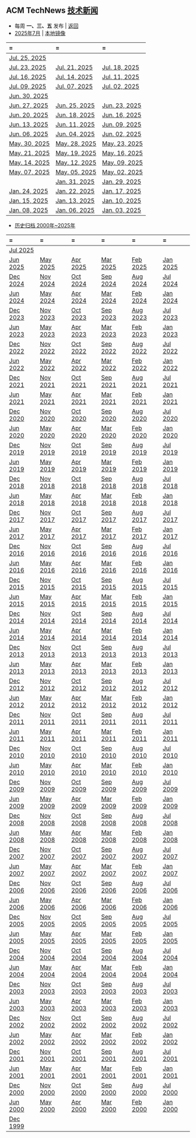 ## ACM TechNews [技术新闻](https://technews.acm.org/)

- 每周  **一、三、五**  发布 |  [返回](README.md)
- [2025年7月](https://technews.acm.org/archives.cfm?d=2025-07-jul) | [本地镜像](acmnews.md)

| =                                                                                      | =                                                                                      | =                                                                                      |
|:---------------------------------------------------------------------------------------|:---------------------------------------------------------------------------------------|:---------------------------------------------------------------------------------------|
|[Jul. 25, 2025](https://technews.acm.org/archives.cfm?fo=2025-07-jul/jul-25-2025.html)
| [Jul. 23, 2025](https://technews.acm.org/archives.cfm?fo=2025-07-jul/jul-23-2025.html) | [Jul. 21, 2025](https://technews.acm.org/archives.cfm?fo=2025-07-jul/jul-21-2025.html) | [Jul. 18, 2025](https://technews.acm.org/archives.cfm?fo=2025-07-jul/jul-18-2025.html) 
|[Jul. 16, 2025](https://technews.acm.org/archives.cfm?fo=2025-07-jul/jul-16-2025.html)| [Jul. 14, 2025](https://technews.acm.org/archives.cfm?fo=2025-07-jul/jul-14-2025.html)|[Jul. 11, 2025](https://technews.acm.org/archives.cfm?fo=2025-07-jul/jul-11-2025.html)  
|[Jul. 09, 2025](https://technews.acm.org/archives.cfm?fo=2025-07-jul/jul-09-2025.html)| [Jul. 07, 2025](https://technews.acm.org/archives.cfm?fo=2025-07-jul/jul-07-2025.html) | [Jul. 02, 2025](https://technews.acm.org/archives.cfm?fo=2025-07-jul/jul-02-2025.html)
|[Jun. 30, 2025](https://technews.acm.org/archives.cfm?fo=2025-06-jun/jun-30-2025.html)
|[Jun. 27, 2025](https://technews.acm.org/archives.cfm?fo=2025-06-jun/jun-27-2025.html)| [Jun. 25, 2025](https://technews.acm.org/archives.cfm?fo=2025-06-jun/jun-25-2025.html) |[Jun. 23, 2025](https://technews.acm.org/archives.cfm?fo=2025-06-jun/jun-23-2025.html)
|[Jun. 20, 2025](https://technews.acm.org/archives.cfm?fo=2025-06-jun/jun-20-2025.html)| [Jun. 18, 2025](https://technews.acm.org/archives.cfm?fo=2025-06-jun/jun-18-2025.html) |[Jun. 16, 2025](https://technews.acm.org/archives.cfm?fo=2025-06-jun/jun-16-2025.html)
|[Jun. 13, 2025](https://technews.acm.org/archives.cfm?fo=2025-06-jun/jun-13-2025.html)| [Jun. 11, 2025](https://technews.acm.org/archives.cfm?fo=2025-06-jun/jun-11-2025.html) |[Jun. 09, 2025](https://technews.acm.org/archives.cfm?fo=2025-06-jun/jun-09-2025.html)
|[Jun. 06, 2025](https://technews.acm.org/archives.cfm?fo=2025-06-jun/jun-06-2025.html)| [Jun. 04, 2025](https://technews.acm.org/archives.cfm?fo=2025-06-jun/jun-04-2025.html) |[Jun. 02, 2025](https://technews.acm.org/archives.cfm?fo=2025-06-jun/jun-02-2025.html)
|[May. 30, 2025](https://technews.acm.org/archives.cfm?fo=2025-05-may/may-30-2025.html)|[May. 28, 2025](https://technews.acm.org/archives.cfm?fo=2025-05-may/may-28-2025.html)|[May. 23, 2025](https://technews.acm.org/archives.cfm?fo=2025-05-may/may-23-2025.html)
|[May. 21, 2025](https://technews.acm.org/archives.cfm?fo=2025-05-may/may-21-2025.html)|[May. 19, 2025](https://technews.acm.org/archives.cfm?fo=2025-05-may/may-19-2025.html)|[May. 16, 2025](https://technews.acm.org/archives.cfm?fo=2025-05-may/may-16-2025.html)
|[May. 14, 2025](https://technews.acm.org/archives.cfm?fo=2025-05-may/may-14-2025.html)|[May. 12, 2025](https://technews.acm.org/archives.cfm?fo=2025-05-may/may-12-2025.html)|[May. 09, 2025](https://technews.acm.org/archives.cfm?fo=2025-05-may/may-09-2025.html)
|[May. 07, 2025](https://technews.acm.org/archives.cfm?fo=2025-05-may/may-07-2025.html)|[May. 05, 2025](https://technews.acm.org/archives.cfm?fo=2025-05-may/may-05-2025.html)|[May. 02, 2025](https://technews.acm.org/archives.cfm?fo=2025-05-may/may-02-2025.html)
||[Jan. 31, 2025](https://technews.acm.org/archives.cfm?fo=2025-01-jan/jan-31-2025.html)| [Jan. 29, 2025](https://technews.acm.org/archives.cfm?fo=2025-01-jan/jan-29-2025.html) |[Jan. 27, 2025](https://technews.acm.org/archives.cfm?fo=2025-01-jan/jan-27-2025.html)
|[Jan. 24, 2025](https://technews.acm.org/archives.cfm?fo=2025-01-jan/jan-24-2025.html)| [Jan. 22, 2025](https://technews.acm.org/archives.cfm?fo=2025-01-jan/jan-22-2025.html) |[Jan. 17, 2025](https://technews.acm.org/archives.cfm?fo=2025-01-jan/jan-17-2025.html)
|[Jan. 15, 2025](https://technews.acm.org/archives.cfm?fo=2025-01-jan/jan-15-2025.html)| [Jan. 13, 2025](https://technews.acm.org/archives.cfm?fo=2025-01-jan/jan-13-2025.html) |[Jan. 10, 2025](https://technews.acm.org/archives.cfm?fo=2025-01-jan/jan-10-2025.html)
|[Jan. 08, 2025](https://technews.acm.org/archives.cfm?fo=2025-01-jan/jan-08-2025.html)| [Jan. 06, 2025](https://technews.acm.org/archives.cfm?fo=2025-01-jan/jan-06-2025.html) |[Jan. 03, 2025](https://technews.acm.org/archives.cfm?fo=2025-01-jan/jan-03-2025.html)

- [ 历史归档  2000年~2025年 ](https://technews.acm.org/archives.cfm)

| =                                                                | =                                                                | =                                                                 | =                                                               | =                                                               | =                                                               |
|:-----------------------------------------------------------------|:-----------------------------------------------------------------|:------------------------------------------------------------------|:----------------------------------------------------------------|:----------------------------------------------------------------|:----------------------------------------------------------------|
|[Jul 2025](https://technews.acm.org/archives.cfm?d=2025-07-jul)|
| [Jun 2025](https://technews.acm.org/archives.cfm?d=2025-06-jun)| [May 2025](https://technews.acm.org/archives.cfm?d=2025-05-may)| [Apr 2025](https://technews.acm.org/archives.cfm?d=2025-04-apr)|[Mar 2025](https://technews.acm.org/archives.cfm?d=2025-03-mar)|[Feb 2025](https://technews.acm.org/archives.cfm?d=2025-02-feb)| [Jan 2025](https://technews.acm.org/archives.cfm?d=2025-01-jan)   | 
| [Dec 2024](https://technews.acm.org/archives.cfm?d=2024-12-dec)  | [Nov 2024](https://technews.acm.org/archives.cfm?d=2024-11-nov)  | [Oct 2024](https://technews.acm.org/archives.cfm?d=2024-10-oct)   |  [Sep 2024](https://technews.acm.org/archives.cfm?d=2024-09-sep)|    [Aug 2024](https://technews.acm.org/archives.cfm?d=2024-08-aug) |   [Jul 2024](https://technews.acm.org/archives.cfm?d=2024-07-jul)|    
| [Jun 2024](https://technews.acm.org/archives.cfm?d=2024-06-jun)  | [May 2024 ](https://technews.acm.org/archives.cfm?d=2024-05-may) | [ Apr 2024 ](https://technews.acm.org/archives.cfm?d=2024-04-apr) | [Mar 2024](https://technews.acm.org/archives.cfm?d=2024-03-mar) | [Feb 2024](https://technews.acm.org/archives.cfm?d=2024-02-feb) | [Jan 2024](https://technews.acm.org/archives.cfm?d=2024-01-jan) |                                                                 |
| [Dec 2023](https://technews.acm.org/archives.cfm?d=2023-12-dec)  | [Nov 2023](https://technews.acm.org/archives.cfm?d=2023-11-nov)  | [Oct 2023](https://technews.acm.org/archives.cfm?d=2023-10-oct)   | [Sep 2023](https://technews.acm.org/archives.cfm?d=2023-09-sep) | [Aug 2023](https://technews.acm.org/archives.cfm?d=2023-08-aug) | [Jul 2023](https://technews.acm.org/archives.cfm?d=2023-07-jul) |                                                                 |
| [Jun 2023](https://technews.acm.org/archives.cfm?d=2023-06-jun)  | [May 2023](https://technews.acm.org/archives.cfm?d=2023-05-may)  | [Apr 2023](https://technews.acm.org/archives.cfm?d=2023-04-apr)   | [Mar 2023](https://technews.acm.org/archives.cfm?d=2023-03-mar) | [Feb 2023](https://technews.acm.org/archives.cfm?d=2023-02-feb) | [Jan 2023](https://technews.acm.org/archives.cfm?d=2023-01-jan) |
| [Dec 2022](https://technews.acm.org/archives.cfm?d=2022-12-dec)  | [Nov 2022](https://technews.acm.org/archives.cfm?d=2022-11-nov)  | [Oct 2022](https://technews.acm.org/archives.cfm?d=2022-10-oct)   | [Sep 2022](https://technews.acm.org/archives.cfm?d=2022-09-sep) | [Aug 2022](https://technews.acm.org/archives.cfm?d=2022-08-aug) | [Jul 2022](https://technews.acm.org/archives.cfm?d=2022-07-jul) |
| [Jun 2022](https://technews.acm.org/archives.cfm?d=2022-06-jun)  | [May 2022](https://technews.acm.org/archives.cfm?d=2022-05-may)  | [Apr 2022](https://technews.acm.org/archives.cfm?d=2022-04-apr)   | [Mar 2022](https://technews.acm.org/archives.cfm?d=2022-03-mar) | [Feb 2022](https://technews.acm.org/archives.cfm?d=2022-02-feb) | [Jan 2022](https://technews.acm.org/archives.cfm?d=2022-01-jan) |
| [Dec 2021](https://technews.acm.org/archives.cfm?d=2021-12-dec)  | [Nov 2021](https://technews.acm.org/archives.cfm?d=2021-11-nov)  | [Oct 2021](https://technews.acm.org/archives.cfm?d=2021-10-oct)   | [Sep 2021](https://technews.acm.org/archives.cfm?d=2021-09-sep) | [Aug 2021](https://technews.acm.org/archives.cfm?d=2021-08-aug) | [Jul 2021](https://technews.acm.org/archives.cfm?d=2021-07-jul) |
| [Jun 2021 ](https://technews.acm.org/archives.cfm?d=2021-06-jun) | [May 2021](https://technews.acm.org/archives.cfm?d=2021-05-may)  | [Apr 2021](https://technews.acm.org/archives.cfm?d=2021-04-apr)   | [Mar 2021](https://technews.acm.org/archives.cfm?d=2021-03-mar) | [Feb 2021](https://technews.acm.org/archives.cfm?d=2021-02-feb) | [Jan 2021](https://technews.acm.org/archives.cfm?d=2021-01-jan) |
| [Dec 2020](https://technews.acm.org/archives.cfm?d=2020-12-dec)  | [Nov 2020](https://technews.acm.org/archives.cfm?d=2020-11-nov)  | [Oct 2020](https://technews.acm.org/archives.cfm?d=2020-10-oct)   | [Sep 2020](https://technews.acm.org/archives.cfm?d=2020-09-sep) | [Aug 2020](https://technews.acm.org/archives.cfm?d=2020-08-aug) | [Jul 2020](https://technews.acm.org/archives.cfm?d=2020-07-jul) |
| [Jun 2020](https://technews.acm.org/archives.cfm?d=2020-06-jun)  | [May 2020](https://technews.acm.org/archives.cfm?d=2020-05-may)  | [Apr 2020](https://technews.acm.org/archives.cfm?d=2020-04-apr)   | [Mar 2020](https://technews.acm.org/archives.cfm?d=2020-03-mar) | [Feb 2020](https://technews.acm.org/archives.cfm?d=2020-02-feb) | [Jan 2020](https://technews.acm.org/archives.cfm?d=2020-01-jan) |
| [Dec 2019](https://technews.acm.org/archives.cfm?d=2019-12-dec)  | [Nov 2019](https://technews.acm.org/archives.cfm?d=2019-11-nov)  | [Oct 2019](https://technews.acm.org/archives.cfm?d=2019-10-oct)   | [Sep 2019](https://technews.acm.org/archives.cfm?d=2019-09-sep) | [Aug 2019](https://technews.acm.org/archives.cfm?d=2019-08-aug) | [Jul 2019](https://technews.acm.org/archives.cfm?d=2019-07-jul) |
| [Jun 2019](https://technews.acm.org/archives.cfm?d=2019-06-jun)  | [May 2019](https://technews.acm.org/archives.cfm?d=2019-05-may)  | [Apr 2019](https://technews.acm.org/archives.cfm?d=2019-04-apr)   | [Mar 2019](https://technews.acm.org/archives.cfm?d=2019-03-mar) | [Feb 2019](https://technews.acm.org/archives.cfm?d=2019-02-feb) | [Jan 2019](https://technews.acm.org/archives.cfm?d=2019-01-jan) |
| [Dec 2018](https://technews.acm.org/archives.cfm?d=2018-12-dec)  | [Nov 2018](https://technews.acm.org/archives.cfm?d=2018-11-nov)  | [Oct 2018](https://technews.acm.org/archives.cfm?d=2018-10-oct)   | [Sep 2018](https://technews.acm.org/archives.cfm?d=2018-09-sep) | [Aug 2018](https://technews.acm.org/archives.cfm?d=2018-08-aug) | [Jul 2018](https://technews.acm.org/archives.cfm?d=2018-07-jul) |
| [Jun 2018](https://technews.acm.org/archives.cfm?d=2018-06-jun)  | [May 2018](https://technews.acm.org/archives.cfm?d=2018-05-may)  | [Apr 2018](https://technews.acm.org/archives.cfm?d=2018-04-apr)   | [Mar 2018](https://technews.acm.org/archives.cfm?d=2018-03-mar) | [Feb 2018](https://technews.acm.org/archives.cfm?d=2018-02-feb) | [Jan 2018](https://technews.acm.org/archives.cfm?d=2018-01-jan) |
| [Dec 2017](https://technews.acm.org/archives.cfm?d=2017-12-dec)  | [Nov 2017](https://technews.acm.org/archives.cfm?d=2017-11-nov)  | [Oct 2017](https://technews.acm.org/archives.cfm?d=2017-10-oct)   | [Sep 2017](https://technews.acm.org/archives.cfm?d=2017-09-sep) | [Aug 2017](https://technews.acm.org/archives.cfm?d=2017-08-aug) | [Jul 2017](https://technews.acm.org/archives.cfm?d=2017-07-jul) |
| [Jun 2017](https://technews.acm.org/archives.cfm?d=2017-06-jun)  | [May 2017](https://technews.acm.org/archives.cfm?d=2017-05-may)  | [Apr 2017](https://technews.acm.org/archives.cfm?d=2017-04-apr)   | [Mar 2017](https://technews.acm.org/archives.cfm?d=2017-03-mar) | [Feb 2017](https://technews.acm.org/archives.cfm?d=2017-02-feb) | [Jan 2017](https://technews.acm.org/archives.cfm?d=2017-01-jan) |
| [Dec 2016](https://technews.acm.org/archives.cfm?d=2016-12-dec)  | [Nov 2016](https://technews.acm.org/archives.cfm?d=2016-11-nov)  | [Oct 2016](https://technews.acm.org/archives.cfm?d=2016-10-oct)   | [Sep 2016](https://technews.acm.org/archives.cfm?d=2016-09-sep) | [Aug 2016](https://technews.acm.org/archives.cfm?d=2016-08-aug) | [Jul 2016](https://technews.acm.org/archives.cfm?d=2016-07-jul) |
| [Jun 2016](https://technews.acm.org/archives.cfm?d=2016-06-jun)  | [May 2016](https://technews.acm.org/archives.cfm?d=2016-05-may)  | [Apr 2016](https://technews.acm.org/archives.cfm?d=2016-04-apr)   | [Mar 2016](https://technews.acm.org/archives.cfm?d=2016-03-mar) | [Feb 2016](https://technews.acm.org/archives.cfm?d=2016-02-feb) | [Jan 2016](https://technews.acm.org/archives.cfm?d=2016-01-jan) |
| [Dec 2015](https://technews.acm.org/archives.cfm?d=2015-12-dec)  | [Nov 2015](https://technews.acm.org/archives.cfm?d=2015-11-nov)  | [Oct 2015](https://technews.acm.org/archives.cfm?d=2015-10-oct)   | [Sep 2015](https://technews.acm.org/archives.cfm?d=2015-09-sep) | [Aug 2015](https://technews.acm.org/archives.cfm?d=2015-08-aug) | [Jul 2015](https://technews.acm.org/archives.cfm?d=2015-07-jul) |
| [Jun 2015](https://technews.acm.org/archives.cfm?d=2015-06-jun)  | [May 2015](https://technews.acm.org/archives.cfm?d=2015-05-may)  | [Apr 2015](https://technews.acm.org/archives.cfm?d=2015-04-apr)   | [Mar 2015](https://technews.acm.org/archives.cfm?d=2015-03-mar) | [Feb 2015](https://technews.acm.org/archives.cfm?d=2015-02-feb) | [Jan 2015](https://technews.acm.org/archives.cfm?d=2015-01-jan) |
| [Dec 2014](https://technews.acm.org/archives.cfm?d=2014-12-dec)  | [Nov 2014](https://technews.acm.org/archives.cfm?d=2014-11-nov)  | [Oct 2014](https://technews.acm.org/archives.cfm?d=2014-10-oct)   | [Sep 2014](https://technews.acm.org/archives.cfm?d=2014-09-sep) | [Aug 2014](https://technews.acm.org/archives.cfm?d=2014-08-aug) | [Jul 2014](https://technews.acm.org/archives.cfm?d=2014-07-jul) |
| [Jun 2014](https://technews.acm.org/archives.cfm?d=2014-06-jun)  | [May 2014](https://technews.acm.org/archives.cfm?d=2014-05-may)  | [Apr 2014](https://technews.acm.org/archives.cfm?d=2014-04-apr)   | [Mar 2014](https://technews.acm.org/archives.cfm?d=2014-03-mar) | [Feb 2014](https://technews.acm.org/archives.cfm?d=2014-02-feb) | [Jan 2014](https://technews.acm.org/archives.cfm?d=2014-01-jan) |
| [Dec 2013](https://technews.acm.org/archives.cfm?d=2013-12-dec)  | [Nov 2013](https://technews.acm.org/archives.cfm?d=2013-11-nov)  | [Oct 2013](https://technews.acm.org/archives.cfm?d=2013-10-oct)   | [Sep 2013](https://technews.acm.org/archives.cfm?d=2013-09-sep) | [Aug 2013](https://technews.acm.org/archives.cfm?d=2013-08-aug) | [Jul 2013](https://technews.acm.org/archives.cfm?d=2013-07-jul) |
| [Jun 2013](https://technews.acm.org/archives.cfm?d=2013-06-jun)  | [May 2013](https://technews.acm.org/archives.cfm?d=2013-05-may)  | [Apr 2013](https://technews.acm.org/archives.cfm?d=2013-04-apr)   | [Mar 2013](https://technews.acm.org/archives.cfm?d=2013-03-mar) | [Feb 2013](https://technews.acm.org/archives.cfm?d=2013-02-feb) | [Jan 2013](https://technews.acm.org/archives.cfm?d=2013-01-jan) |
| [Dec 2012](https://technews.acm.org/archives.cfm?d=2012-12-dec)  | [Nov 2012](https://technews.acm.org/archives.cfm?d=2012-11-nov)  | [Oct 2012](https://technews.acm.org/archives.cfm?d=2012-10-oct)   | [Sep 2012](https://technews.acm.org/archives.cfm?d=2012-09-sep) | [Aug 2012](https://technews.acm.org/archives.cfm?d=2012-08-aug) | [Jul 2012](https://technews.acm.org/archives.cfm?d=2012-07-jul) |
| [Jun 2012](https://technews.acm.org/archives.cfm?d=2012-06-jun)  | [May 2012](https://technews.acm.org/archives.cfm?d=2012-05-may)  | [Apr 2012](https://technews.acm.org/archives.cfm?d=2012-04-apr)   | [Mar 2012](https://technews.acm.org/archives.cfm?d=2012-03-mar) | [Feb 2012](https://technews.acm.org/archives.cfm?d=2012-02-feb) | [Jan 2012](https://technews.acm.org/archives.cfm?d=2012-01-jan) |
| [Dec 2011](https://technews.acm.org/archives.cfm?d=2011-12-dec)  | [Nov 2011](https://technews.acm.org/archives.cfm?d=2011-11-nov)  | [Oct 2011](https://technews.acm.org/archives.cfm?d=2011-10-oct)   | [Sep 2011](https://technews.acm.org/archives.cfm?d=2011-09-sep) | [Aug 2011](https://technews.acm.org/archives.cfm?d=2011-08-aug) | [Jul 2011](https://technews.acm.org/archives.cfm?d=2011-07-jul) |
| [Jun 2011](https://technews.acm.org/archives.cfm?d=2011-06-jun)  | [May 2011](https://technews.acm.org/archives.cfm?d=2011-05-may)  | [Apr 2011](https://technews.acm.org/archives.cfm?d=2011-04-apr)   | [Mar 2011](https://technews.acm.org/archives.cfm?d=2011-03-mar) | [Feb 2011](https://technews.acm.org/archives.cfm?d=2011-02-feb) | [Jan 2011](https://technews.acm.org/archives.cfm?d=2011-01-jan) |
| [Dec 2010](https://technews.acm.org/archives.cfm?d=2010-12-dec)  | [Nov 2010](https://technews.acm.org/archives.cfm?d=2010-11-nov)  | [Oct 2010](https://technews.acm.org/archives.cfm?d=2010-10-oct)   | [Sep 2010](https://technews.acm.org/archives.cfm?d=2010-09-sep) | [Aug 2010](https://technews.acm.org/archives.cfm?d=2010-08-aug) | [Jul 2010](https://technews.acm.org/archives.cfm?d=2010-07-jul) |
| [Jun 2010](https://technews.acm.org/archives.cfm?d=2010-06-jun)  | [May 2010](https://technews.acm.org/archives.cfm?d=2010-05-may)  | [Apr 2010](https://technews.acm.org/archives.cfm?d=2010-04-apr)   | [Mar 2010](https://technews.acm.org/archives.cfm?d=2010-03-mar) | [Feb 2010](https://technews.acm.org/archives.cfm?d=2010-02-feb) | [Jan 2010](https://technews.acm.org/archives.cfm?d=2010-01-jan) |
| [Dec 2009](https://technews.acm.org/archives.cfm?d=2009-12-dec)  | [Nov 2009](https://technews.acm.org/archives.cfm?d=2009-11-nov)  | [Oct 2009](https://technews.acm.org/archives.cfm?d=2009-10-oct)   | [Sep 2009](https://technews.acm.org/archives.cfm?d=2009-09-sep) | [Aug 2009](https://technews.acm.org/archives.cfm?d=2009-08-aug) | [Jul 2009](https://technews.acm.org/archives.cfm?d=2009-07-jul) |
| [Jun 2009](https://technews.acm.org/archives.cfm?d=2009-06-jun)  | [May 2009](https://technews.acm.org/archives.cfm?d=2009-05-may)  | [Apr 2009](https://technews.acm.org/archives.cfm?d=2009-04-apr)   | [Mar 2009](https://technews.acm.org/archives.cfm?d=2009-03-mar) | [Feb 2009](https://technews.acm.org/archives.cfm?d=2009-02-feb) | [Jan 2009](https://technews.acm.org/archives.cfm?d=2009-01-jan) |
| [Dec 2008](https://technews.acm.org/archives.cfm?d=2008-12-dec)  | [Nov 2008](https://technews.acm.org/archives.cfm?d=2008-11-nov)  | [Oct 2008](https://technews.acm.org/archives.cfm?d=2008-10-oct)   | [Sep 2008](https://technews.acm.org/archives.cfm?d=2008-09-sep) | [Aug 2008](https://technews.acm.org/archives.cfm?d=2008-08-aug) | [Jul 2008](https://technews.acm.org/archives.cfm?d=2008-07-jul) |
| [Jun 2008](https://technews.acm.org/archives.cfm?d=2008-06-jun)  | [May 2008](https://technews.acm.org/archives.cfm?d=2008-05-may)  | [Apr 2008](https://technews.acm.org/archives.cfm?d=2008-04-apr)   | [Mar 2008](https://technews.acm.org/archives.cfm?d=2008-03-mar) | [Feb 2008](https://technews.acm.org/archives.cfm?d=2008-02-feb) | [Jan 2008](https://technews.acm.org/archives.cfm?d=2008-01-jan) |
| [Dec 2007](https://technews.acm.org/archives.cfm?d=2007-12-dec)  | [Nov 2007](https://technews.acm.org/archives.cfm?d=2007-11-nov)  | [Oct 2007](https://technews.acm.org/archives.cfm?d=2007-10-oct)   | [Sep 2007](https://technews.acm.org/archives.cfm?d=2007-09-sep) | [Aug 2007](https://technews.acm.org/archives.cfm?d=2007-08-aug) | [Jul 2007](https://technews.acm.org/archives.cfm?d=2007-07-jul) |
| [Jun 2007](https://technews.acm.org/archives.cfm?d=2007-06-jun)  | [May 2007](https://technews.acm.org/archives.cfm?d=2007-05-may)  | [Apr 2007](https://technews.acm.org/archives.cfm?d=2007-04-apr)   | [Mar 2007](https://technews.acm.org/archives.cfm?d=2007-03-mar) | [Feb 2007](https://technews.acm.org/archives.cfm?d=2007-02-feb) | [Jan 2007](https://technews.acm.org/archives.cfm?d=2007-01-jan) |
| [Dec 2006](https://technews.acm.org/archives.cfm?d=2006-12-dec)  | [Nov 2006](https://technews.acm.org/archives.cfm?d=2006-11-nov)  | [Oct 2006](https://technews.acm.org/archives.cfm?d=2006-10-oct)   | [Sep 2006](https://technews.acm.org/archives.cfm?d=2006-09-sep) | [Aug 2006](https://technews.acm.org/archives.cfm?d=2006-08-aug) | [Jul 2006](https://technews.acm.org/archives.cfm?d=2006-07-jul) |
| [Jun 2006](https://technews.acm.org/archives.cfm?d=2006-06-jun)  | [May 2006](https://technews.acm.org/archives.cfm?d=2006-05-may)  | [Apr 2006](https://technews.acm.org/archives.cfm?d=2006-04-apr)   | [Mar 2006](https://technews.acm.org/archives.cfm?d=2006-03-mar) | [Feb 2006](https://technews.acm.org/archives.cfm?d=2006-02-feb) | [Jan 2006](https://technews.acm.org/archives.cfm?d=2006-01-jan) |
| [Dec 2005](https://technews.acm.org/archives.cfm?d=2005-12-dec)  | [Nov 2005](https://technews.acm.org/archives.cfm?d=2005-11-nov)  | [Oct 2005](https://technews.acm.org/archives.cfm?d=2005-10-oct)   | [Sep 2005](https://technews.acm.org/archives.cfm?d=2005-09-sep) | [Aug 2005](https://technews.acm.org/archives.cfm?d=2005-08-aug) | [Jul 2005](https://technews.acm.org/archives.cfm?d=2005-07-jul) |
| [Jun 2005](https://technews.acm.org/archives.cfm?d=2005-06-jun)  | [May 2005](https://technews.acm.org/archives.cfm?d=2005-05-may)  | [Apr 2005](https://technews.acm.org/archives.cfm?d=2005-04-apr)   | [Mar 2005](https://technews.acm.org/archives.cfm?d=2005-03-mar) | [Feb 2005](https://technews.acm.org/archives.cfm?d=2005-02-feb) | [Jan 2005](https://technews.acm.org/archives.cfm?d=2005-01-jan) |
| [Dec 2004](https://technews.acm.org/archives.cfm?d=2004-12-dec)  | [Nov 2004](https://technews.acm.org/archives.cfm?d=2004-11-nov)  | [Oct 2004](https://technews.acm.org/archives.cfm?d=2004-10-oct)   | [Sep 2004](https://technews.acm.org/archives.cfm?d=2004-09-sep) | [Aug 2004](https://technews.acm.org/archives.cfm?d=2004-08-aug) | [Jul 2004](https://technews.acm.org/archives.cfm?d=2004-07-jul) |
| [Jun 2004](https://technews.acm.org/archives.cfm?d=2004-06-jun)  | [May 2004](https://technews.acm.org/archives.cfm?d=2004-05-may)  | [Apr 2004](https://technews.acm.org/archives.cfm?d=2004-04-apr)   | [Mar 2004](https://technews.acm.org/archives.cfm?d=2004-03-mar) | [Feb 2004](https://technews.acm.org/archives.cfm?d=2004-02-feb) | [Jan 2004](https://technews.acm.org/archives.cfm?d=2004-01-jan) |
| [Dec 2003](https://technews.acm.org/archives.cfm?d=2003-12-dec)  | [Nov 2003](https://technews.acm.org/archives.cfm?d=2003-11-nov)  | [Oct 2003](https://technews.acm.org/archives.cfm?d=2003-10-oct)   | [Sep 2003](https://technews.acm.org/archives.cfm?d=2003-09-sep) | [Aug 2003](https://technews.acm.org/archives.cfm?d=2003-08-aug) | [Jul 2003](https://technews.acm.org/archives.cfm?d=2003-07-jul) |
| [Jun 2003](https://technews.acm.org/archives.cfm?d=2003-06-jun)  | [May 2003](https://technews.acm.org/archives.cfm?d=2003-05-may)  | [Apr 2003](https://technews.acm.org/archives.cfm?d=2003-04-apr)   | [Mar 2003](https://technews.acm.org/archives.cfm?d=2003-03-mar) | [Feb 2003](https://technews.acm.org/archives.cfm?d=2003-02-feb) | [Jan 2003](https://technews.acm.org/archives.cfm?d=2003-01-jan) |
| [Dec 2002](https://technews.acm.org/archives.cfm?d=2002-12-dec)  | [Nov 2002](https://technews.acm.org/archives.cfm?d=2002-11-nov)  | [Oct 2002](https://technews.acm.org/archives.cfm?d=2002-10-oct)   | [Sep 2002](https://technews.acm.org/archives.cfm?d=2002-09-sep) | [Aug 2002](https://technews.acm.org/archives.cfm?d=2002-08-aug) | [Jul 2002](https://technews.acm.org/archives.cfm?d=2002-07-jul) |
| [Jun 2002](https://technews.acm.org/archives.cfm?d=2002-06-jun)  | [May 2002](https://technews.acm.org/archives.cfm?d=2002-05-may)  | [Apr 2002](https://technews.acm.org/archives.cfm?d=2002-04-apr)   | [Mar 2002](https://technews.acm.org/archives.cfm?d=2002-03-mar) | [Feb 2002](https://technews.acm.org/archives.cfm?d=2002-02-feb) | [Jan 2002](https://technews.acm.org/archives.cfm?d=2002-01-jan) |
| [Dec 2001](https://technews.acm.org/archives.cfm?d=2001-12-dec)  | [Nov 2001](https://technews.acm.org/archives.cfm?d=2001-11-nov)  | [Oct 2001](https://technews.acm.org/archives.cfm?d=2001-10-oct)   | [Sep 2001](https://technews.acm.org/archives.cfm?d=2001-09-sep) | [Aug 2001](https://technews.acm.org/archives.cfm?d=2001-08-aug) | [Jul 2001](https://technews.acm.org/archives.cfm?d=2001-07-jul) |
| [Jun 2001](https://technews.acm.org/archives.cfm?d=2001-06-jun)  | [May 2001](https://technews.acm.org/archives.cfm?d=2001-05-may)  | [Apr 2001](https://technews.acm.org/archives.cfm?d=2001-04-apr)   | [Mar 2001](https://technews.acm.org/archives.cfm?d=2001-03-mar) | [Feb 2001](https://technews.acm.org/archives.cfm?d=2001-02-feb) | [Jan 2001](https://technews.acm.org/archives.cfm?d=2001-01-jan) |
| [Dec 2000](https://technews.acm.org/archives.cfm?d=2000-12-dec)  | [Nov 2000](https://technews.acm.org/archives.cfm?d=2000-11-nov)  | [Oct 2000](https://technews.acm.org/archives.cfm?d=2000-10-oct)   | [Sep 2000](https://technews.acm.org/archives.cfm?d=2000-09-sep) | [Aug 2000](https://technews.acm.org/archives.cfm?d=2000-08-aug) | [Jul 2000](https://technews.acm.org/archives.cfm?d=2000-07-jul) |
| [Jun 2000](https://technews.acm.org/archives.cfm?d=2000-06-jun)  | [May 2000](https://technews.acm.org/archives.cfm?d=2000-05-may)  | [Apr 2000](https://technews.acm.org/archives.cfm?d=2000-04-apr)   | [Mar 2000](https://technews.acm.org/archives.cfm?d=2000-03-mar) | [Feb 2000](https://technews.acm.org/archives.cfm?d=2000-02-feb) | [Jan 2000](https://technews.acm.org/archives.cfm?d=2000-01-jan) |
| [Dec 1999](https://technews.acm.org/archives.cfm?d=1999-12-dec)  |                                                                  |                                                                   |                                                                 |                                                                 |                                                                 |
